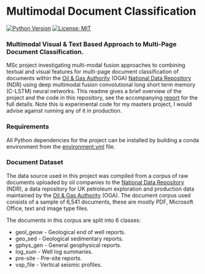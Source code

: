 # Multimodal Document Classification
[![Python Version](https://img.shields.io/badge/python-3.8-blue.svg)](https://github.com/justinbt1/Multimodal-Document-Classification)
[![License: MIT](https://img.shields.io/badge/License-MIT-green.svg)](https://opensource.org/licenses/MIT)

### Multimodal Visual & Text Based Approach to Multi-Page Document Classification.
MSc project investigating multi-modal fusion approaches to combining textual and visual features for multi-page document 
classification of documents within the [Oil & Gas Authority](https://www.ogauthority.co.uk/) 
(OGA) [National Data Repository](https://ndr.ogauthority.co.uk/dp/controller/PLEASE_LOGIN_PAGE) (NDR) using deep multimodal fusion
convolutional long short term memory (C-LSTM) neural networks. This readme gives a brief overview of the project and the code in 
this repository, see the accompanying 
[report](https://github.com/justinbt1/Multimodal-Document-Classification/blob/main/report/) for the full 
details. Note this is experimental code for my masters project, I would advise against running any of it in production.

### Requirements
All Python dependencies for the project can be installed by building a conda environment from the 
[environment.yml](https://github.com/justinbt1/Multimodal-Document-Classification/blob/main/environment.yml) file. 

### Document Dataset
The data source used in this project was compiled from a corpus of raw documents uploaded by oil companies to the 
[National Data Repository](https://ndr.ogauthority.co.uk/) (NDR), a data repository for 
UK petroleum exploration and production data maintained by the [Oil & Gas Authority](https://www.ogauthority.co.uk/) 
(OGA). The document corpus used consists of a sample of 6,541 documents, these are mostly PDF, Microsoft Office, text 
and image type files.

The documents in this corpus are split into 6 classes:
- geol_geow - Geological end of well reports.
- geo_sed - Geological sedimentary reports.
- gphys_gen - General geophysical reports.
- log_sum - Well log summaries.
- pre-site - Pre-site reports.
- vsp_file - Vertical seismic profiles.
